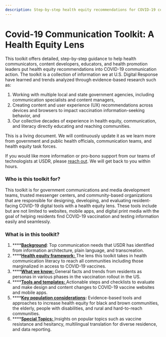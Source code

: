```yaml
---
description: Step-by-step health equity recommendations for COVID-19 communication
---
```


# Covid-19 Communication Toolkit: A Health Equity Lens

This toolkit offers detailed, step-by-step guidance to help health communicators, content developers, educators, and health promotion leaders put health equity recommendations into COVID-19 communication action. The toolkit is a collection of information we at U.S. Digital Response have learned and trends analyzed through evidence-based research such as:

1. Working with multiple local and state government agencies, including communication specialists and content managers, 
2. Creating content and user experience \(UX\) recommendations across devices and browsers to impact vaccination information-seeking behavior, and 
3. Our collective decades of experience in health equity, communication, and literacy directly educating and reaching communities.

This is a living document. We will continuously update it as we learn more from government and public health officials, communication teams, and health equity task forces. 

If you would like more information or pro-bono support from our teams of technologists at USDR, please [reach out](https://www.usdigitalresponse.org/request-help/). We will get back to you within hours.

### Who is this toolkit for?

This toolkit is for government communications and media development teams, trusted messenger centers, and community-based organizations that are responsible for designing, developing, and evaluating resident-facing COVID-19 digital tools with a health equity lens. These tools include but are not limited to websites, mobile apps, and digital print media with the goal of helping residents find COVID-19 vaccination and testing information easily and seamlessly.

### **What is in this toolkit?**

1. \*\*\*\*[**Background**](introduction/background.md): Top communication needs that USDR has identified from information architecture, plain language, and transcreation.
2. \*\*\*\*[**Health equity framework:** ](introduction/health-equity-framework-overview/relationships-and-networks.md)The lens this toolkit takes in health communication literacy to reach all communities including those marginalized in access to COVID-19 vaccines.
3. \*\*\*\*[**What we know:** ](what-we-know/resident-personas.md)General facts and trends from residents as personas in various phases in the vaccination rollout in the US.
4. \*\*\*\*[**Tools and templates:** ](tools-and-templates/checklists.md)Actionable steps and checklists to evaluate and make design and content changes to COVID-19 vaccine websites and mobile apps.
5. \*\*\*\*[**Key population considerations**](key-population-considerations/elderly-and-the-aging-population.md)**:** Evidence-based tools and approaches to increase health equity for black and brown communities, the elderly, people with disabilities, and rural and hard-to-reach communities.
6. \*\*\*\*[**Special Topics:** ](special-topics/data-collection-visualization-and-reporting.md)Insights on popular topics such as vaccine resistance and hesitancy, multilingual translation for diverse residence, and data reporting.

